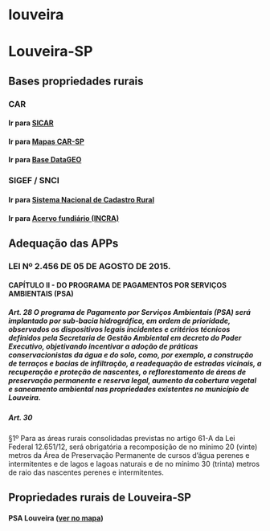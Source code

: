 # louveira

# Louveira-SP

## Bases propriedades rurais

### CAR
#### Ir para [SICAR](https://www.car.gov.br/publico/imoveis/index)
#### Ir para [Mapas CAR-SP](https://geo.cati.sp.gov.br/portal/apps/webappviewer/index.html?id=8ef6034184a247da9065bc23aec7cebf)
#### Ir para [Base DataGEO](https://datageo.ambiente.sp.gov.br/app/?ctx=CAR#)

### SIGEF / SNCI
#### Ir para [Sistema Nacional de Cadastro Rural](https://sncr.serpro.gov.br/sncr-web/consultaPublica.jsf;jsessionid=vbIEEUXZE6+QzHhWxFNKVkP8.sncr-web8?windowId=568)
#### Ir para [Acervo fundiário (INCRA)](https://acervofundiario.incra.gov.br/acervo/login.php)

## Adequação das APPs

### LEI Nº 2.456 DE 05 DE AGOSTO DE 2015.

#### CAPÍTULO II - DO PROGRAMA DE PAGAMENTOS POR SERVIÇOS AMBIENTAIS (PSA)

##### Art. 28 O programa de Pagamento por Serviços Ambientais (PSA) será implantado por sub-bacia hidrográfica, em ordem de prioridade, observados os dispositivos legais incidentes e critérios técnicos definidos pela Secretaria de Gestão Ambiental em decreto do Poder Executivo, objetivando incentivar a adoção de práticas conservacionistas da água e do solo, como, por exemplo, a construção de terraços e bacias de infiltração, a readequação de estradas vicinais, a recuperação e proteção de nascentes, o reflorestamento de áreas de preservação permanente e reserva legal, aumento da cobertura vegetal e saneamento ambiental nas propriedades existentes no município de Louveira.

##### Art. 30
§1º Para as áreas rurais consolidadas previstas no artigo 61-A da Lei Federal 12.651/12, será obrigatória a recomposição de no mínimo 20 (vinte) metros da Área de Preservação Permanente de cursos d’água perenes e intermitentes e de lagos e lagoas naturais e de no mínimo 30 (trinta) metros de raio das nascentes perenes e intermitentes.


## Propriedades rurais de Louveira-SP

#### PSA Louveira ([ver no mapa](PSA_Louveira.html))

